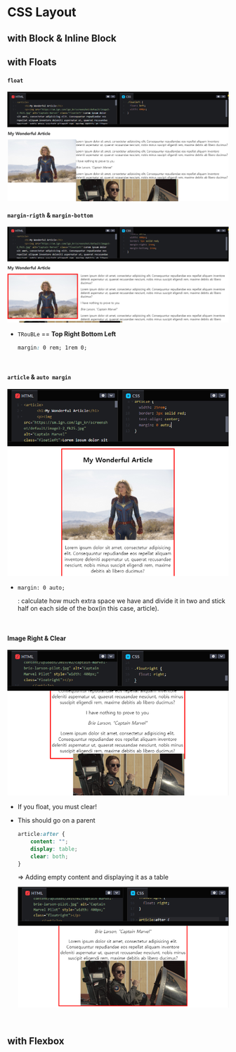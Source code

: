 # CSS Layout

## with Block & Inline Block



## with Floats

#### `float`

![image-20220411011647581](05_Layout.assets/image-20220411011647581.png)

#### `margin-rigth` & `margin-bottom`

![image-20220411011920601](05_Layout.assets/image-20220411011920601.png)

* `TRouBLe` == **Top Right Bottom Left**

  ```css
  margin: 0 rem; 1rem 0;
  ```

<br/>

#### `article` & `auto margin`

![image-20220411012557479](05_Layout.assets/image-20220411012557479.png)

* `margin: 0 auto;`

  : calculate how much extra space we have and divide it in two and stick half on each side of the box(in this case, article).

<br/>

#### Image Right & Clear

![image-20220411013036126](05_Layout.assets/image-20220411013036126.png)

* If you float, you must clear!

* This should go on a parent

  ```css
  article:after {
      content: "";
      display: table;
      clear: both;
  }
  ```

  => Adding empty content and displaying it as a table

  ![image-20220411013412718](05_Layout.assets/image-20220411013412718.png)

<br/>

## with Flexbox

